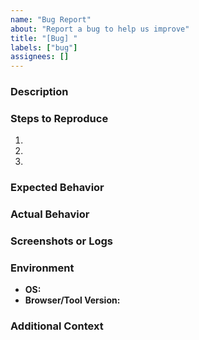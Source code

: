 ```yaml
---
name: "Bug Report"
about: "Report a bug to help us improve"
title: "[Bug] "
labels: ["bug"]
assignees: []
---
```


### Description  
<!-- A clear and concise description of the bug. -->

### Steps to Reproduce  
1. <!-- Step 1 -->
2. <!-- Step 2 -->
3. <!-- Step 3 -->

### Expected Behavior  
<!-- What should have happened? -->

### Actual Behavior  
<!-- What actually happened? -->

### Screenshots or Logs  
<!-- Add screenshots or log output if applicable. -->

### Environment  
- **OS:** <!-- e.g., Windows, Linux -->
- **Browser/Tool Version:** <!-- e.g., Chrome 96, Python 3.8 -->

### Additional Context  
<!-- Any other information that may be helpful. -->
